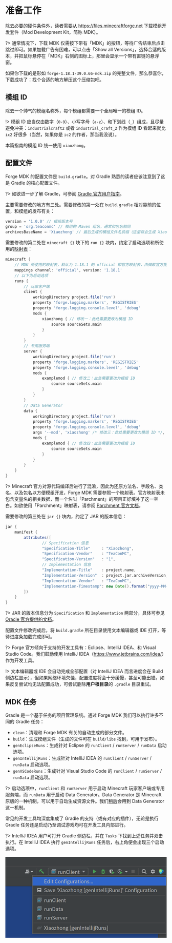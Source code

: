 # 准备工作

除去必要的硬件条件外，读者需要从 <https://files.minecraftforge.net> 下载模组开发套件（Mod Development Kit，简称 MDK）。

?> 通常情况下，下载 MDK 仅需按下带有「MDK」的按钮，等待广告结束后点击跳过即可。如果加载广告有困难，可以点击「Show all Versions」，选择合适的版本，并把鼠标悬停在「MDK」右侧的图标上，那里会显示一个带有直链的悬浮窗。

如果你下载的是形如 `forge-1.18.1-39.0.66-mdk.zip` 的完整文件，那么恭喜你，下载成功了：找个合适的地方解压这个压缩包吧。

## 模组 ID

除去一个帅气的模组名称外，每个模组都需要一个全局唯一的模组 ID。

!> 模组 ID 应当仅由数字（`0-9`）、小写字母（`a-z`）、和下划线（`_`）组成，且尽量避免冲突：`industrialcraft2` 或者 `industrial_craft_2` 作为模组 ID 看起来就比 `ic2` 好很多（当然，如果你是 `ic2` 的作者，那当我没说）。

本篇指南的模组 ID 统一使用 `xiaozhong`。

## 配置文件

Forge MDK 的配置文件是 `build.gradle`。对 Gradle 熟悉的读者应该注意到了这是 Gradle 的核心配置文件。

?> 如欲进一步了解 Gradle，可参阅 [Gradle 官方用户指南](https://docs.gradle.org/current/userguide/userguide.html)。

主要需要修改的地方有三处。需要修改的第一处在 `build.gradle` 相对靠前的位置，和模组的发布有关：

```groovy
version = '1.0.0' // 模组版本号
group = 'org.teaconmc' // 模组的 Maven 组名，通常和包名相同
archivesBaseName = 'Xiaozhong' // 最后生成的模组文件名前缀（这里将会生成 Xiaozhong-1.0.0.jar）
```

需要修改的第二处在 `minecraft {}` 块下的 `run {}` 块内，约定了启动选项和所使用的[映射表](https://minecraft.fandom.com/zh/wiki/%E6%B7%B7%E6%B7%86%E6%98%A0%E5%B0%84%E8%A1%A8)：

```groovy
minecraft {
    // MDK 所使用的映射表，默认为 1.18.1 的 official 即官方映射表，由微软官方提供
    mappings channel: 'official', version: '1.18.1'
    // 以下为启动选项
    runs {
        // 玩家客户端
        client {
            workingDirectory project.file('run')
            property 'forge.logging.markers', 'REGISTRIES'
            property 'forge.logging.console.level', 'debug'
            mods {
                xiaozhong { // 修改一：此处需要更改为模组 ID
                    source sourceSets.main
                }
            }
        }
        // 专用服务端
        server {
            workingDirectory project.file('run')
            property 'forge.logging.markers', 'REGISTRIES'
            property 'forge.logging.console.level', 'debug'
            mods {
                examplemod { // 修改二：此处需要更改为模组 ID
                    source sourceSets.main
                }
            }
        }
        // Data Generator
        data {
            workingDirectory project.file('run')
            property 'forge.logging.markers', 'REGISTRIES'
            property 'forge.logging.console.level', 'debug'
            args '--mod', 'xiaozhong' /* 修改三：此处需要更改为模组 ID */, '--all', '--output', file('src/generated/resources/'), '--existing', file('src/main/resources/')
            mods {
                examplemod { // 修改四：此处需要更改为模组 ID
                    source sourceSets.main
                }
            }
        }
    }
}
```

?> Minecraft 官方对源代码编译后进行了混淆，因此为还原方法名、字段名、类名、以及包名以方便模组开发，Forge MDK 需要参照一个映射表。官方映射表未包含变量名的相关数据，而一个名叫「Parchment」的项目正好填补了这一空白。如欲使用「Parchment」映射表，请参阅 [Parchment 官方文档](https://github.com/ParchmentMC/Librarian/blob/dev/docs/FORGEGRADLE.md)。

需要修改的第三处在 `jar {}` 块内，约定了 JAR 的版本信息：

```groovy
jar {
    manifest {
        attributes([
                // Specification 信息
                "Specification-Title"     : "Xiaozhong",
                "Specification-Vendor"    : "TeaConMC",
                "Specification-Version"   : "1",
                // Implementation 信息
                "Implementation-Title"    : project.name,
                "Implementation-Version"  : project.jar.archiveVersion,
                "Implementation-Vendor"   : "TeaConMC",
                "Implementation-Timestamp": new Date().format("yyyy-MM-dd'T'HH:mm:ssZ")
        ])
    }
}
```

?> JAR 的版本信息分为 `Specification` 和 `Implementation` 两部分，具体可参见 [Oracle 官方提供的文档]( https://docs.oracle.com/javase/tutorial/deployment/jar/packageman.html)。

配置文件修改完成后，将 `build.gradle` 所在目录使用文本编辑器或 IDE 打开，等待进度条加载完成即可。

?> Forge 官方倾向于支持的开发工具有：Eclipse、IntelliJ IDEA、和 Visual Studio Code。我们鼓励使用 IntelliJ IDEA（<https://www.jetbrains.com/idea/>）作为开发工具。

!> 文本编辑器或 IDE 会自动完成全部配置（对 IntelliJ IDEA 而言进度会在 Build 侧边栏显示），但如果网络环境欠佳，配置进度将会十分缓慢，甚至可能出错。如果反复尝试均无法配置成功，可尝试删除**用户根目录**的 `.gradle` 目录重试。

## MDK 任务

Gradle 是一个基于任务的项目管理系统。通过 Forge MDK 我们可以执行许多不同的 Gradle 任务：

* `clean`：清理和 Forge MDK 有关的自动生成的部分文件。
* `build`：生成模组文件（生成的文件可在 `build/libs` 找到，可用于发布）。
* `genEclipseRuns`：生成针对 Eclipse 的 `runClient` / `runServer` / `runData` 启动选项。
* `genIntellijRuns`：生成针对 IntelliJ IDEA 的 `runClient` / `runServer` / `runData` 启动选项。
* `genVSCodeRuns`：生成针对 Visual Studio Code 的 `runClient` / `runServer` / `runData` 启动选项。

?> 启动选项中，`runClient` 和 `runServer` 用于启动 Minecraft 玩家客户端或专用服务端，而 `runData` 用于启动 Data Generator。Data Generator 是 Minecraft 原版的一种机制，可以用于自动生成资源文件。我们[稍后](../concepts/?id=data-generator)会用到 Data Generator 这一机制。

常见的开发工具均深度集成了 Gradle 的支持（或有对应的插件），无论是执行 Gradle 任务还是启动乃至调试游戏均可在开发工具内部进行。

?> IntelliJ IDEA 用户可打开 Gradle 侧边栏，并在 `Tasks` 下找到上述任务并双击执行。在 IntelliJ IDEA 执行 `genIntellijRuns` 任务后，右上角便会出现三个启动选项。<br><br>![idea-run-example.png](idea-run-example.png)

